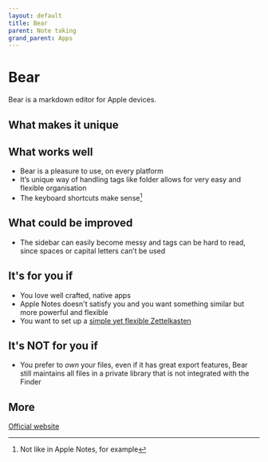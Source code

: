 ```yaml
---
layout: default
title: Bear
parent: Note taking
grand_parent: Apps
---
```


# Bear

Bear is a markdown editor for Apple devices.

## What makes it unique

## What works well

- Bear is a pleasure to use, on every platform
- It’s unique way of handling tags like folder allows for very easy and flexible organisation
- The keyboard shortcuts make sense[^key]

[^key]: Not like in Apple Notes, for example

## What could be improved

- The sidebar can easily become messy and tags can be hard to read, since spaces or capital letters can’t be used

## It's for you if

- You love well crafted, native apps
- Apple Notes doesn't satisfy you and you want something similar but more powerful and flexible
- You want to set up a [simple yet flexible Zettelkasten](https://mindfulteacher.substack.com/p/why-bear-is-my-zettelkasten)

## It's NOT for you if

- You prefer to *own* your files, even if it has great export features, Bear still maintains all files in a private library that is not integrated with the Finder 

## More

[Official website](https://bear.app)